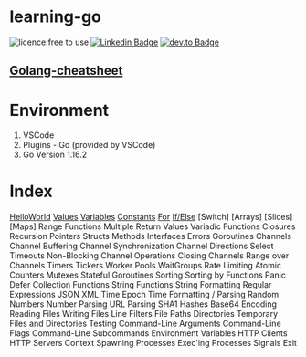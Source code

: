 # learning-go



![licence:free to use](https://img.shields.io/badge/licence-free--to--use-blue) [![Linkedin Badge](https://img.shields.io/badge/-gurpreetsingh89-blue?style=flat&logo=Linkedin&logoColor=white&link=https://www.linkedin.com/in/gurpreetsingh89/)](https://www.linkedin.com/in/gurpreetsingh89/) [![dev.to Badge](https://img.shields.io/badge/-@gurpreetsingh-000000?style=flat&labelColor=000000&logo=dev.to&link=https://dev.to/gurpreetsingh)](https://dev.to/gurpreetsingh)

## [Golang-cheatsheet](https://github.com/supersaiyane/Cheatsheet-GO)

# Environment

1. VSCode
2. Plugins - Go (provided by VSCode)
3. Go Version 1.16.2

# Index

[HelloWorld](https://github.com/supersaiyane/learning-go/blob/master/1_hello.go)
[Values](https://github.com/supersaiyane/learning-go/blob/master/2_values.go)
[Variables](https://github.com/supersaiyane/learning-go/blob/master/3_variables.go)
[Constants](https://github.com/supersaiyane/learning-go/blob/master/4_constants.go)
[For](https://github.com/supersaiyane/learning-go/blob/master/5_for.go)
[If/Else](https://github.com/supersaiyane/learning-go/blob/master/6_if_else.go)
[Switch]
[Arrays]
[Slices]
[Maps]
Range
Functions
Multiple Return Values
Variadic Functions
Closures
Recursion
Pointers
Structs
Methods
Interfaces
Errors
Goroutines
Channels
Channel Buffering
Channel Synchronization
Channel Directions
Select
Timeouts
Non-Blocking Channel Operations
Closing Channels
Range over Channels
Timers
Tickers
Worker Pools
WaitGroups
Rate Limiting
Atomic Counters
Mutexes
Stateful Goroutines
Sorting
Sorting by Functions
Panic
Defer
Collection Functions
String Functions
String Formatting
Regular Expressions
JSON
XML
Time
Epoch
Time Formatting / Parsing
Random Numbers
Number Parsing
URL Parsing
SHA1 Hashes
Base64 Encoding
Reading Files
Writing Files
Line Filters
File Paths
Directories
Temporary Files and Directories
Testing
Command-Line Arguments
Command-Line Flags
Command-Line Subcommands
Environment Variables
HTTP Clients
HTTP Servers
Context
Spawning Processes
Exec'ing Processes
Signals
Exit

